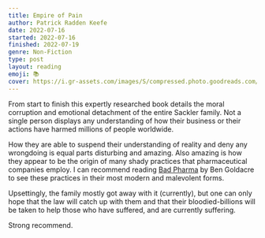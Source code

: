 ```yaml
---
title: Empire of Pain
author: Patrick Radden Keefe
date: 2022-07-16
started: 2022-07-16
finished: 2022-07-19
genre: Non-Fiction
type: post
layout: reading
emoji: 📚
cover: https://i.gr-assets.com/images/S/compressed.photo.goodreads.com/books/1611952534l/43868109.jpg
---
```


From start to finish this expertly researched book details the moral corruption and emotional detachment of the entire Sackler family. Not a single person displays any understanding of how their business or their actions have harmed millions of people worldwide.

How they are able to suspend their understanding of reality and deny any wrongdoing is equal parts disturbing and amazing. Also amazing is how they appear to be the origin of many shady practices that pharmaceutical companies employ. I can recommend reading [Bad Pharma](/reading/2022-01-08-bad-Pharma) by Ben Goldacre to see these practices in their most modern and malevolent forms.

Upsettingly, the family mostly got away with it (currently), but one can only hope that the law will catch up with them and that their bloodied-billions will be taken to help those who have suffered, and are currently suffering.

Strong recommend.